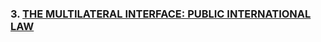 ### 3. [THE MULTILATERAL INTERFACE: PUBLIC INTERNATIONAL LAW](https://github.com/lexmerca/TTIPv2_ToC)
